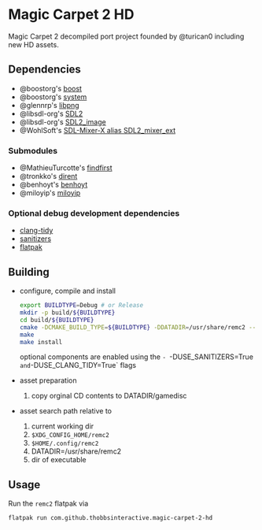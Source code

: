 # Magic Carpet 2 HD

Magic Carpet 2 decompiled port project founded by @turican0 including new HD assets.

## Dependencies

- @boostorg's   [boost](https://github.com/boostorg/boost)
- @boostorg's   [system](https://github.com/boostorg/system)
- @glennrp's    [libpng](https://github.com/glennrp/libpng)
- @libsdl-org's [SDL2](https://github.com/libsdl-org/SDL)
- @libsdl-org's [SDL2_image](https://github.com/libsdl-org/SDL2_image)
- @WohlSoft's   [SDL-Mixer-X alias SDL2_mixer_ext](https://github.com/WohlSoft/SDL-Mixer-X)

### Submodules

- @MathieuTurcotte's [findfirst](https://github.com/MathieuTurcotte/findfirst)
- @tronkko's         [dirent](https://github.com/tronkko/dirent)
- @benhoyt's         [benhoyt](https://github.com/benhoyt/inih)
- @miloyip's         [miloyip](https://github.com/miloyip/itoa-benchmark)

### Optional debug development dependencies

- [clang-tidy](https://github.com/llvm/)
- [sanitizers](https://github.com/sanitizers/)
- [flatpak](https://flatpak.org/)

## Building

- configure, compile and install

  ```bash
  export BUILDTYPE=Debug # or Release
  mkdir -p build/${BUILDTYPE}
  cd build/${BUILDTYPE}
  cmake -DCMAKE_BUILD_TYPE=${BUILDTYPE} -DDATADIR=/usr/share/remc2 --install-prefix=/usr [SOURCE_DIR]
  make
  make install
  ```
  optional components are enabled using the
  `-
  `-DUSE_SANITIZERS=True` 
  and
  `-DUSE_CLANG_TIDY=True`
  flags

- asset preparation

  1. copy orginal CD contents to DATADIR/gamedisc

- asset search path relative to

  1. current working dir
  2. `$XDG_CONFIG_HOME/remc2`
  3. `$HOME/.config/remc2`
  4. DATADIR=/usr/share/remc2
  5. dir of executable

## Usage

  Run the `remc2` flatpak via
  ```bash
  flatpak run com.github.thobbsinteractive.magic-carpet-2-hd
  ```

